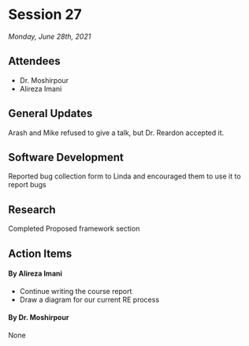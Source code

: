 # Session 27
*Monday, June 28th, 2021*

## Attendees

- Dr. Moshirpour
- Alireza Imani

## General Updates

Arash and Mike refused to give a talk, but Dr. Reardon accepted it.

## Software Development

Reported bug collection form to Linda and encouraged them to use it to report bugs

## Research

Completed Proposed framework section

## Action Items

#### By Alireza Imani

- Continue writing the course report
- Draw a diagram for our current RE process

#### By Dr. Moshirpour
None
